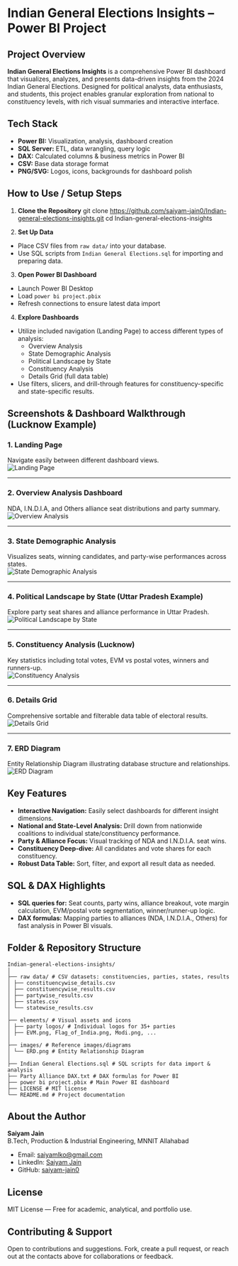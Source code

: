 # Indian General Elections Insights – Power BI Project

## Project Overview

**Indian General Elections Insights** is a comprehensive Power BI dashboard that visualizes, analyzes, and presents data-driven insights from the 2024 Indian General Elections. Designed for political analysts, data enthusiasts, and students, this project enables granular exploration from national to constituency levels, with rich visual summaries and interactive interface.


## Tech Stack

- **Power BI:** Visualization, analysis, dashboard creation  
- **SQL Server:** ETL, data wrangling, query logic  
- **DAX:** Calculated columns & business metrics in Power BI  
- **CSV:** Base data storage format  
- **PNG/SVG:** Logos, icons, backgrounds for dashboard polish  

## How to Use / Setup Steps

1. **Clone the Repository**
git clone https://github.com/saiyam-jain0/Indian-general-elections-insights.git
cd Indian-general-elections-insights

2. **Set Up Data**
- Place CSV files from `raw data/` into your database.
- Use SQL scripts from `Indian General Elections.sql` for importing and preparing data.

3. **Open Power BI Dashboard**
- Launch Power BI Desktop
- Load `power bi project.pbix`
- Refresh connections to ensure latest data import

4. **Explore Dashboards**
- Utilize included navigation (Landing Page) to access different types of analysis:
  - Overview Analysis
  - State Demographic Analysis
  - Political Landscape by State
  - Constituency Analysis
  - Details Grid (full data table)
- Use filters, slicers, and drill-through features for constituency-specific and state-specific results.



## Screenshots & Dashboard Walkthrough (Lucknow Example)

### 1. Landing Page
Navigate easily between different dashboard views.  
![Landing Page](images/Landing%20Page.png)

---

### 2. Overview Analysis Dashboard  
NDA, I.N.D.I.A, and Others alliance seat distributions and party summary.  
![Overview Analysis](images/Overview%20Analysis.png)

---

### 3. State Demographic Analysis  
Visualizes seats, winning candidates, and party-wise performances across states.  
![State Demographic Analysis](images/State%20Demographic%20Analysis.png)

---

### 4. Political Landscape by State (Uttar Pradesh Example)  
Explore party seat shares and alliance performance in Uttar Pradesh.  
![Political Landscape by State](images/Political%20Landscape%20by%20State.png)

---

### 5. Constituency Analysis (Lucknow)  
Key statistics including total votes, EVM vs postal votes, winners and runners-up.  
![Constituency Analysis](images/Constituency%20Analysis.png)

---

### 6. Details Grid  
Comprehensive sortable and filterable data table of electoral results.  
![Details Grid](images/Details%20Grid.png)

---

### 7. ERD Diagram  
Entity Relationship Diagram illustrating database structure and relationships.  
![ERD Diagram](images/ERD.png)


##  Key Features

- **Interactive Navigation:** Easily select dashboards for different insight dimensions.
- **National and State-Level Analysis:** Drill down from nationwide coalitions to individual state/constituency performance.
- **Party & Alliance Focus:** Visual tracking of NDA and I.N.D.I.A. seat wins.
- **Constituency Deep-dive:** All candidates and vote shares for each constituency.
- **Robust Data Table:** Sort, filter, and export all result data as needed.



## SQL & DAX Highlights

- **SQL queries for:** Seat counts, party wins, alliance breakout, vote margin calculation, EVM/postal vote segmentation, winner/runner-up logic.
- **DAX formulas:** Mapping parties to alliances (NDA, I.N.D.I.A., Others) for fast analysis in Power BI visuals.

## Folder & Repository Structure
```text
Indian-general-elections-insights/
│
├── raw data/ # CSV datasets: constituencies, parties, states, results
│ ├── constituencywise_details.csv
│ ├── constituencywise_results.csv
│ ├── partywise_results.csv
│ ├── states.csv
│ └── statewise_results.csv
│
├── elements/ # Visual assets and icons
│ ├── party logos/ # Individual logos for 35+ parties
│ ├── EVM.png, Flag_of_India.png, Modi.png, ...
│
├── images/ # Reference images/diagrams
│ └── ERD.png # Entity Relationship Diagram
│
├── Indian General Elections.sql # SQL scripts for data import & analysis
├── Party Alliance DAX.txt # DAX formulas for Power BI
├── power bi project.pbix # Main Power BI dashboard
├── LICENSE # MIT license
└── README.md # Project documentation
```

## About the Author

**Saiyam Jain**  
B.Tech, Production & Industrial Engineering, MNNIT Allahabad  
- Email: saiyamlko@gmail.com  
- LinkedIn: [Saiyam Jain](https://linkedin.com/in/saiyam-jain)  
- GitHub: [saiyam-jain0](https://github.com/saiyam-jain0)


## License

MIT License — Free for academic, analytical, and portfolio use.

## Contributing & Support

Open to contributions and suggestions. Fork, create a pull request, or reach out at the contacts above for collaborations or feedback.



